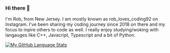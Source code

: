 ### Hi there 👋

I'm Rob, from New Jersey. I am mostly known as rob_loves_coding92 on Instagram. I've been sharing my coding journey since 2018 on there and my focus to inpire others to code as well. I really enjoy studying/woking with langauges like C++, Javacript, Typescript and a bit of Python. 

[![My GitHub Language Stats](https://github-readme-stats.vercel.app/api/top-langs/?username=coding4life92&langs_count=5&theme=tokyonight)]()
